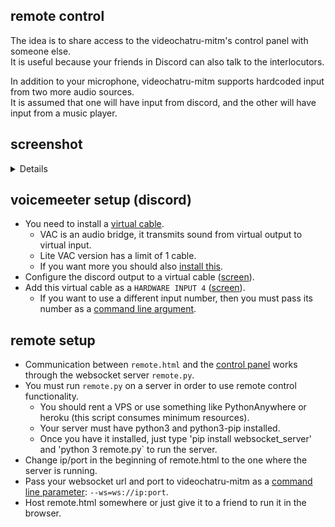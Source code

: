 ## remote control
The idea is to share access to the videochatru-mitm's control panel with someone else.  
It is useful because your friends in Discord can also talk to the interlocutors.

In addition to your microphone, videochatru-mitm supports hardcoded input from two more audio sources.  
It is assumed that one will have input from discord, and the other will have input from a music player.  

## screenshot
<details>
  
![](screens/Screenshot_3.png)
</details>

## voicemeeter setup (discord)
- You need to install a [virtual cable](https://vac.muzychenko.net/en/index.htm).
  - VAC is an audio bridge, it transmits sound from virtual output to virtual input.
  - Lite VAC version has a limit of 1 cable.
  - If you want more you should also [install this](https://vb-audio.com/Cable/).
- Configure the discord output to a virtual cable ([screen](screens/Screenshot_1.png)). 
- Add this virtual cable as a `HARDWARE INPUT 4` ([screen](screens/Screenshot_2.png)).
  - If you want to use a different input number, then you must pass its number as a [command line argument](https://github.com/qrlk/videochatru-mitm#command-line-arguments). 

## remote setup
- Communication between `remote.html` and the [control panel](https://github.com/qrlk/videochatru-mitm#control-panel) works through the websocket server `remote.py`.
- You must run `remote.py` on a server in order to use remote control functionality.
  - You should rent a VPS or use something like PythonAnywhere or heroku (this script consumes minimum resources).
  - Your server must have python3 and python3-pip installed.
  - Once you have it installed, just type 'pip install websocket_server' and 'python 3 remote.py` to run the server.
- Change ip/port in the beginning of remote.html to the one where the server is running.
- Pass your websocket url and port to videochatru-mitm as a [command line parameter](https://github.com/qrlk/videochatru-mitm#command-line-arguments): `--ws=ws://ip:port`.
- Host remote.html somewhere or just give it to a friend to run it in the browser.
